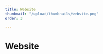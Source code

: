 ```yaml
---
title: Website
thumbnail: "/upload/thumbnails/website.png"
order: 3

---
```

# Website

<img :src="$withBase('/upload/website.png')" >